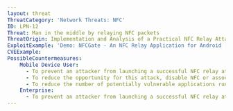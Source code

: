 ```yaml
---
layout: threat
ThreatCategory: 'Network Threats: NFC'
ID: LPN-12
Threat: Man in the middle by relaying NFC packets
ThreatOrigin: Implementation and Analysis of a Practical NFC Relay Attack Example [^31]
ExploitExample: 'Demo: NFCGate - An NFC Relay Application for Android [Extended Abstract] [^32]'
CVEExample:
PossibleCountermeasures:
    Mobile Device User:
      - To prevent an attacker from launching a successful NFC relay attack, use mobile devices and NFC apps that require user authorization of the transaction prior to fulfilling requests communicated over NFC.
      - To reduce the opportunity for this attack, disable NFC or associated apps when that feature is not in use.
      - To reduce the number of potentially vulnerable applications running on the device, disable or uninstall any NFC apps that are no longer in use.
    Enterprise:
      - To prevent an attacker from launching a successful NFC relay attack, use mobile devices and NFC apps that require user authorization of the transaction prior to fulfilling requests communicated over NFC.
---
```


